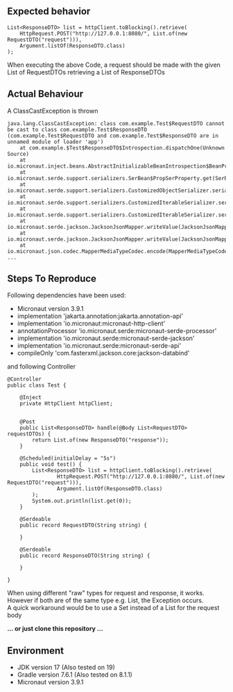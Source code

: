## Expected behavior

```
List<ResponseDTO> list = httpClient.toBlocking().retrieve(
    HttpRequest.POST("http://127.0.0.1:8080/", List.of(new RequestDTO("request"))),
    Argument.listOf(ResponseDTO.class)
);
```
When executing the above Code, a request should be made with the given List of RequestDTOs retrieving a List of ResponseDTOs

## Actual Behaviour
A ClassCastException is thrown
```
java.lang.ClassCastException: class com.example.Test$RequestDTO cannot be cast to class com.example.Test$ResponseDTO (com.example.Test$RequestDTO and com.example.Test$ResponseDTO are in unnamed module of loader 'app')
	at com.example.$Test$ResponseDTO$Introspection.dispatchOne(Unknown Source)
	at io.micronaut.inject.beans.AbstractInitializableBeanIntrospection$BeanPropertyImpl.getUnsafe(AbstractInitializableBeanIntrospection.java:461)
	at io.micronaut.serde.support.serializers.SerBean$PropSerProperty.get(SerBean.java:416)
	at io.micronaut.serde.support.serializers.CustomizedObjectSerializer.serialize(CustomizedObjectSerializer.java:67)
	at io.micronaut.serde.support.serializers.CustomizedIterableSerializer.serialize(CustomizedIterableSerializer.java:50)
	at io.micronaut.serde.support.serializers.CustomizedIterableSerializer.serialize(CustomizedIterableSerializer.java:32)
	at io.micronaut.serde.jackson.JacksonJsonMapper.writeValue(JacksonJsonMapper.java:108)
	at io.micronaut.serde.jackson.JacksonJsonMapper.writeValue(JacksonJsonMapper.java:181)
	at io.micronaut.json.codec.MapperMediaTypeCodec.encode(MapperMediaTypeCodec.java:219)
...
```

## Steps To Reproduce

Following dependencies have been used:
- Micronaut version 3.9.1
- implementation 'jakarta.annotation:jakarta.annotation-api'
- implementation 'io.micronaut:micronaut-http-client'
- annotationProcessor 'io.micronaut.serde:micronaut-serde-processor'
- implementation 'io.micronaut.serde:micronaut-serde-jackson'
- implementation 'io.micronaut.serde:micronaut-serde-api'
- compileOnly 'com.fasterxml.jackson.core:jackson-databind'

and following Controller
```
@Controller
public class Test {

    @Inject
    private HttpClient httpClient;


    @Post
    public List<ResponseDTO> handle(@Body List<RequestDTO> requestDTOs) {
        return List.of(new ResponseDTO("response"));
    }

    @Scheduled(initialDelay = "5s")
    public void test() {
        List<ResponseDTO> list = httpClient.toBlocking().retrieve(
                HttpRequest.POST("http://127.0.0.1:8080/", List.of(new RequestDTO("request"))),
                Argument.listOf(ResponseDTO.class)
        );
        System.out.println(list.get(0));
    }

    @Serdeable
    public record RequestDTO(String string) {

    }

    @Serdeable
    public record ResponseDTO(String string) {

    }

}
```

When using different "raw" types for request and response, it works. However if both are of the same type e.g. List, the Exception occurs.  
A quick workaround would be to use a Set instead of a List for the request body

__... or just clone this repository ...__


## Environment 
- JDK version 17 (Also tested on 19)
- Gradle version 7.6.1 (Also tested on 8.1.1)
- Micronaut version 3.9.1